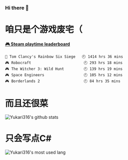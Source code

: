 ### Hi there 👋
# 咱只是个游戏废宅（

<!-- steam-box start -->
#### <a href="https://gist.github.com/0cba8b0651b88aba04324d78de487842" target="_blank">🎮 Steam playtime leaderboard</a>
```text
🔫 Tom Clancy's Rainbow Six Siege   🕘 1414 hrs 36 mins
🎮 Robocraft                        🕘 293 hrs 18 mins
🎮 The Witcher 3: Wild Hunt         🕘 139 hrs 19 mins
🎮 Space Engineers                  🕘 105 hrs 12 mins
🎮 Borderlands 2                    🕘 84 hrs 35 mins
```
<!-- Powered by https://github.com/YouEclipse/steam-box . -->
<!-- steam-box end -->

# 而且还很菜

![Yukari316's github stats](https://github-readme-stats.vercel.app/api?username=Yukari316&show_icons=true)

# 只会写点C#

![Yukari316's most used lang](https://github-readme-stats.vercel.app/api/top-langs/?username=Yukari316&layout=compact)
